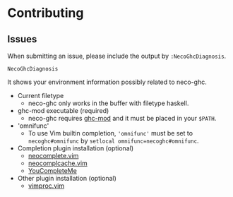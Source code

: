 # Contributing

## Issues
When submitting an issue, please include the output by `:NecoGhcDiagnosis`.

```vim
NecoGhcDiagnosis
```

It shows your environment information possibly related to neco-ghc.

- Current filetype
    - neco-ghc only works in the buffer with filetype haskell.
- ghc-mod executable (required)
    - neco-ghc requires [ghc-mod](https://github.com/kazu-yamamoto/ghc-mod) and it must be placed in your `$PATH`.
- 'omnifunc'
    - To use Vim builtin completion, `'omnifunc'` must be set to `necoghc#omnifunc` by `setlocal omnifunc=necoghc#omnifunc`.
- Completion plugin installation (optional)
    - [neocomplete.vim](https://github.com/Shougo/neocomplete.vim)
    - [neocomplcache.vim](https://github.com/Shougo/neocomplcache.vim)
    - [YouCompleteMe](https://github.com/Valloric/YouCompleteMe)
- Other  plugin installation (optional)
    - [vimproc.vim](https://github.com/Shougo/vimproc.vim)
